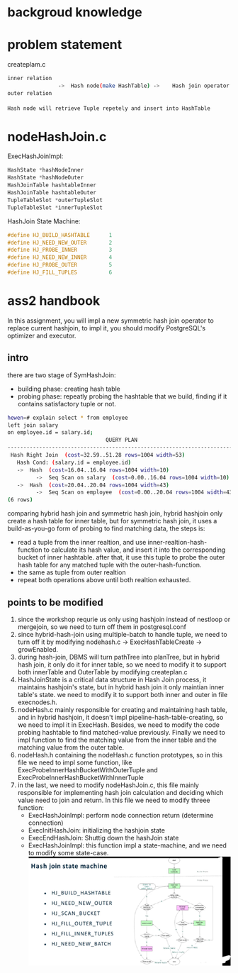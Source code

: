 # backgroud knowledge

# problem statement
createplam.c

```bash
inner relation
                ->  Hash node(make HashTable) ->    Hash join operator
outer relation

Hash node will retrieve Tuple repetely and insert into HashTable
```

# nodeHashJoin.c
ExecHashJoinImpl:
```c
HashState *hashNodeInner
HashState *hashNodeOuter
HashJoinTable hashtableInner
HashJoinTable hashtableOuter
TupleTableSlot *outerTupleSlot
TupleTableSlot *innerTupleSlot
```

HashJoin State Machine:
```c
#define HJ_BUILD_HASHTABLE		1 
#define HJ_NEED_NEW_OUTER		2
#define HJ_PROBE_INNER			3
#define HJ_NEED_NEW_INNER		4
#define HJ_PROBE_OUTER			5
#define HJ_FILL_TUPLES	 		6
```

# ass2 handbook

In this assignment, you will impl a new symmetric hash join operator to replace current hashjoin, to impl it, you should modify PostgreSQL's optimizer and executor.

## intro

there are two stage of SymHashJoin:
* building phase: creating hash table
* probing phase: repeatly probing the hashtable that we build, finding if it contains satisfactory tuple or not.

```bash
hewen=# explain select * from employee
left join salary
on employee.id = salary.id;
                               QUERY PLAN                                
-------------------------------------------------------------------------
 Hash Right Join  (cost=32.59..51.28 rows=1004 width=53)
   Hash Cond: (salary.id = employee.id)
   ->  Hash  (cost=16.04..16.04 rows=1004 width=10)
         ->  Seq Scan on salary  (cost=0.00..16.04 rows=1004 width=10)
   ->  Hash  (cost=20.04..20.04 rows=1004 width=43)
         ->  Seq Scan on employee  (cost=0.00..20.04 rows=1004 width=43)
(6 rows)
```

comparing hybrid hash join and symmetric hash join, hybrid hashjoin only create a hash table for inner table, but for symmetric hash join, it uses a build-as-you-go form of probing to find matching data, the steps is:
* read a tuple from the inner realtion, and use inner-realtion-hash-function to calculate its hash value, and insert it into the corresponding bucket of inner hashtable. after that, it use this tuple to probe the outer hash table for any matched tuple with the outer-hash-function.
* the same as tuple from outer realtion
* repeat both operations above until both realtion exhausted.

## points to be modified

1. since the workshop requrie us only using hashjoin instead of nestloop or mergejoin, so we need to turn off them in postgresql.conf
2. since hybrid-hash-join using multiple-batch to handle tuple, we need to turn off it by modifying nodehash.c -> ExecHashTableCreate -> growEnabled.
3. during hash-join, DBMS will turn pathTree into planTree, but in hybrid hash join, it only do it for inner table, so we need to modify it to support both innerTable and OuterTable by modifying createplan.c
4. HashJoinState is a critical data structure in Hash Join process, it maintains hashjoin's state, but in hybrid hash join it only maintian inner table's state. we need to modify it to support both inner and outer in file execnodes.h.
5. nodeHash.c mainly responsible for creating and maintaining hash table, and in hybrid hashjoin, it doesn't impl pipeline-hash-table-creating, so we need to impl it in ExecHash. Besides, we need to modify the code probing hashtable to find matched-value previously. Finally we need to impl function to find the matching value from the inner table and the matching value from the outer table.
6. nodeHash.h containing the nodeHash.c function prototypes, so in this file we need to impl some function, like ExecProbeInnerHashBucketWithOuterTuple and ExecProbeInnerHashBucketWithInnerTuple
7. in the last, we need to modify nodeHashJoin.c, this file mainly responsible for implementing hash join calculation and deciding which value need to join and return. In this file we need to modify threee function:
    * ExecHashJoinImpl: perform node connection return (determine connection)
    * ExecInitHashJoin: initializing the hashjoin state
    * ExecEndHashJoin: Shuttig down the hashJoin state
    * ExecHashJoinImpl: this function impl a state-machine, and we need to modify some state-case.
    ![Alt text](image-1.png)